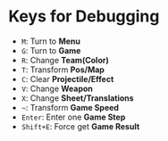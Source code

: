 # Keys for Debugging
* `M`: Turn to **Menu**
* `G`: Turn to **Game**
* `R`: Change **Team(Color)**
* `T`: Transform **Pos/Map**
* `C`: Clear **Projectile/Effect**
* `V`: Change **Weapon**
* `X`: Change **Sheet/Translations**
* `~`: Transform **Game Speed**
* `Enter`: Enter one **Game Step**
* `Shift+E`: Force get **Game Result**
